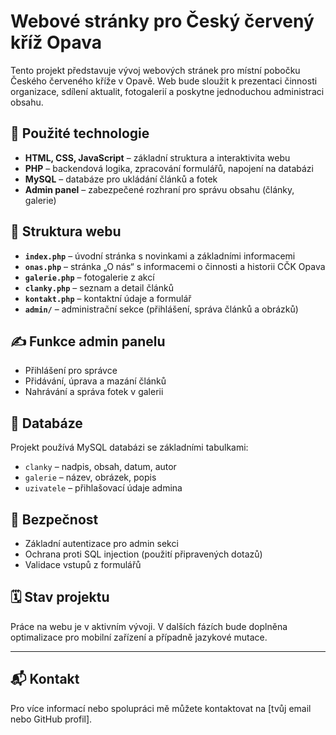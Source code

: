 # Webové stránky pro Český červený kříž Opava

Tento projekt představuje vývoj webových stránek pro místní pobočku Českého červeného kříže v Opavě. Web bude sloužit k prezentaci činnosti organizace, sdílení aktualit, fotogalerií a poskytne jednoduchou administraci obsahu.

## 🔧 Použité technologie

- **HTML, CSS, JavaScript** – základní struktura a interaktivita webu
- **PHP** – backendová logika, zpracování formulářů, napojení na databázi
- **MySQL** – databáze pro ukládání článků a fotek
- **Admin panel** – zabezpečené rozhraní pro správu obsahu (články, galerie)

## 🧭 Struktura webu

- **`index.php`** – úvodní stránka s novinkami a základními informacemi
- **`onas.php`** – stránka „O nás“ s informacemi o činnosti a historii CČK Opava
- **`galerie.php`** – fotogalerie z akcí
- **`clanky.php`** – seznam a detail článků
- **`kontakt.php`** – kontaktní údaje a formulář
- **`admin/`** – administrační sekce (přihlášení, správa článků a obrázků)

## ✍️ Funkce admin panelu

- Přihlášení pro správce
- Přidávání, úprava a mazání článků
- Nahrávání a správa fotek v galerii

## 📂 Databáze

Projekt používá MySQL databázi se základními tabulkami:

- `clanky` – nadpis, obsah, datum, autor
- `galerie` – název, obrázek, popis
- `uzivatele` – přihlašovací údaje admina

## 🔐 Bezpečnost

- Základní autentizace pro admin sekci
- Ochrana proti SQL injection (použití připravených dotazů)
- Validace vstupů z formulářů

## 🗓️ Stav projektu

Práce na webu je v aktivním vývoji. V dalších fázích bude doplněna optimalizace pro mobilní zařízení a případně jazykové mutace.

---

## 📬 Kontakt

Pro více informací nebo spolupráci mě můžete kontaktovat na [tvůj email nebo GitHub profil].

